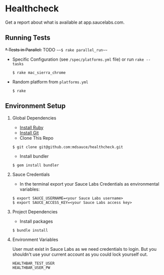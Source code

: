 # Healthcheck 
Get a report about what is available at app.saucelabs.com.

## Running Tests

~~* Tests in Parallel:~~ TODO
	```
	~~$ rake parallel_run~~
	```
* Specific Configuration (see `/spec/platforms.yml` file) or run `rake --tasks`
	```
	$ rake mac_sierra_chrome
	```
* Random platform from `platforms.yml`
    ```
    $ rake
    ```

## Environment Setup
1. Global Dependencies
    * [Install Ruby](http://watir.com/guides/ruby/)
    * [Install Git](https://github.com/address-book/junit_tests#install-git)
    * Clone This Repo
    ```
    $ git clone git@github.com:mdsauce/healthcheck.git
    ```
    * Install bundler
    ```
    $ gem install bundler
    ```

2. Sauce Credentials
    * In the terminal export your Sauce Labs Credentials as environmental variables:
    ```
    $ export SAUCE_USERNAME=<your Sauce Labs username>
	$ export SAUCE_ACCESS_KEY=<your Sauce Labs access key>
    ```

3. Project Dependencies
	* Install packages
	```
	$ bundle install
	```

4. Environment Variables

    User must exist in Sauce Labs as we need credentials to login.  But you shouldn't use your current account as you could lock yourself out.
    ```
    HEALTHBAR_TEST_USER
    HEALTHBAR_USER_PW
    ```
